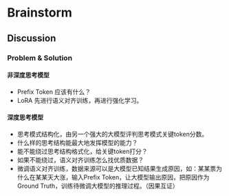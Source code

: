 # Brainstorm
## Discussion
### Problem & Solution
#### 非深度思考模型
- Prefix Token 应该有什么？
- LoRA 先进行语义对齐训练，再进行强化学习。
#### 深度思考模型
- 思考模式结构化，由另一个强大的大模型评判思考模式关键token分数。
- 什么样的思考结构能最大地发挥模型的能力？
- 能不能绕过思考结构格式化，给关键token打分？
- 如果不能绕过，语义对齐训练怎么找优质数据？
- 微调语义对齐训练，数据来源可以是大模型已知结果生成原因，如：某某票为什么在某某天大涨，输入Prefix Token，让大模型输出原因，把原因作为Ground Truth，训练待微调大模型的推理过程。（因果互证）